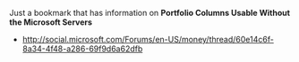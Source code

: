 Just a bookmark that has information on **Portfolio Columns Usable Without the Microsoft Servers**

  * http://social.microsoft.com/Forums/en-US/money/thread/60e14c6f-8a34-4f48-a286-69f9d6a62dfb